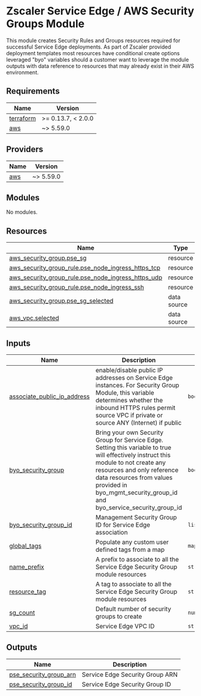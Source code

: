 # Zscaler Service Edge / AWS Security Groups Module

This module creates Security Rules and Groups resources required for successful Service Edge deployments. As part of Zscaler provided deployment templates most resources have conditional create options leveraged "byo" variables should a customer want to leverage the module outputs with data reference to resources that may already exist in their AWS environment.

<!-- BEGINNING OF PRE-COMMIT-TERRAFORM DOCS HOOK -->
## Requirements

| Name | Version |
|------|---------|
| <a name="requirement_terraform"></a> [terraform](#requirement\_terraform) | >= 0.13.7, < 2.0.0 |
| <a name="requirement_aws"></a> [aws](#requirement\_aws) | ~> 5.59.0 |

## Providers

| Name | Version |
|------|---------|
| <a name="provider_aws"></a> [aws](#provider\_aws) | ~> 5.59.0 |

## Modules

No modules.

## Resources

| Name | Type |
|------|------|
| [aws_security_group.pse_sg](https://registry.terraform.io/providers/hashicorp/aws/latest/docs/resources/security_group) | resource |
| [aws_security_group_rule.pse_node_ingress_https_tcp](https://registry.terraform.io/providers/hashicorp/aws/latest/docs/resources/security_group_rule) | resource |
| [aws_security_group_rule.pse_node_ingress_https_udp](https://registry.terraform.io/providers/hashicorp/aws/latest/docs/resources/security_group_rule) | resource |
| [aws_security_group_rule.pse_node_ingress_ssh](https://registry.terraform.io/providers/hashicorp/aws/latest/docs/resources/security_group_rule) | resource |
| [aws_security_group.pse_sg_selected](https://registry.terraform.io/providers/hashicorp/aws/latest/docs/data-sources/security_group) | data source |
| [aws_vpc.selected](https://registry.terraform.io/providers/hashicorp/aws/latest/docs/data-sources/vpc) | data source |

## Inputs

| Name | Description | Type | Default | Required |
|------|-------------|------|---------|:--------:|
| <a name="input_associate_public_ip_address"></a> [associate\_public\_ip\_address](#input\_associate\_public\_ip\_address) | enable/disable public IP addresses on Service Edge instances. For Security Group Module, this variable determines whether the inbound HTTPS rules permit source VPC if private or source ANY (Internet) if public | `bool` | `false` | no |
| <a name="input_byo_security_group"></a> [byo\_security\_group](#input\_byo\_security\_group) | Bring your own Security Group for Service Edge. Setting this variable to true will effectively instruct this module to not create any resources and only reference data resources from values provided in byo\_mgmt\_security\_group\_id and byo\_service\_security\_group\_id | `bool` | `false` | no |
| <a name="input_byo_security_group_id"></a> [byo\_security\_group\_id](#input\_byo\_security\_group\_id) | Management Security Group ID for Service Edge association | `list(string)` | `null` | no |
| <a name="input_global_tags"></a> [global\_tags](#input\_global\_tags) | Populate any custom user defined tags from a map | `map(string)` | `{}` | no |
| <a name="input_name_prefix"></a> [name\_prefix](#input\_name\_prefix) | A prefix to associate to all the Service Edge Security Group module resources | `string` | `null` | no |
| <a name="input_resource_tag"></a> [resource\_tag](#input\_resource\_tag) | A tag to associate to all the Service Edge Security Group module resources | `string` | `null` | no |
| <a name="input_sg_count"></a> [sg\_count](#input\_sg\_count) | Default number of security groups to create | `number` | `1` | no |
| <a name="input_vpc_id"></a> [vpc\_id](#input\_vpc\_id) | Service Edge VPC ID | `string` | n/a | yes |

## Outputs

| Name | Description |
|------|-------------|
| <a name="output_pse_security_group_arn"></a> [pse\_security\_group\_arn](#output\_pse\_security\_group\_arn) | Service Edge Security Group ARN |
| <a name="output_pse_security_group_id"></a> [pse\_security\_group\_id](#output\_pse\_security\_group\_id) | Service Edge Security Group ID |
<!-- END OF PRE-COMMIT-TERRAFORM DOCS HOOK -->
